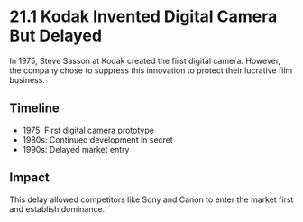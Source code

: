 # 21.1 Kodak Invented Digital Camera But Delayed

In 1975, Steve Sasson at Kodak created the first digital camera. However, the company chose to suppress this innovation to protect their lucrative film business.

## Timeline
- 1975: First digital camera prototype
- 1980s: Continued development in secret
- 1990s: Delayed market entry

## Impact
This delay allowed competitors like Sony and Canon to enter the market first and establish dominance.
